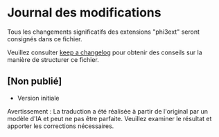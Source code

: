 # Journal des modifications

Tous les changements significatifs des extensions "phi3ext" seront consignés dans ce fichier.

Veuillez consulter [keep a changelog](http://keepachangelog.com/) pour obtenir des conseils sur la manière de structurer ce fichier.

## [Non publié]

- Version initiale

Avertissement : La traduction a été réalisée à partir de l'original par un modèle d'IA et peut ne pas être parfaite. Veuillez examiner le résultat et apporter les corrections nécessaires.